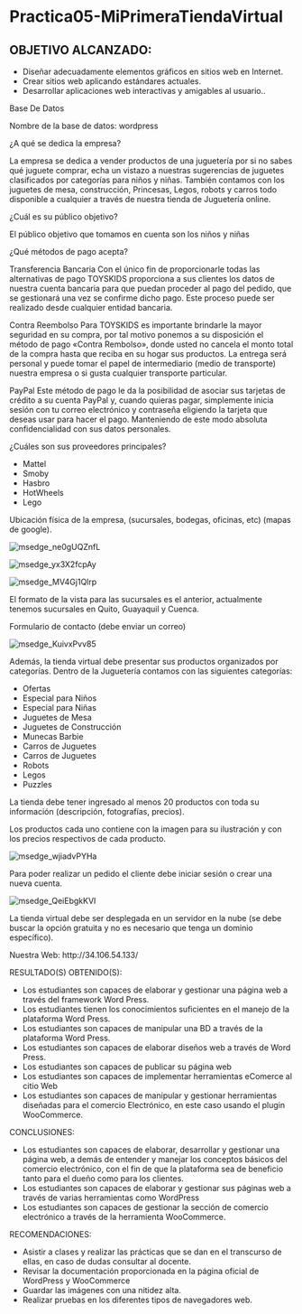 # Practica05-MiPrimeraTiendaVirtual
<h2>OBJETIVO ALCANZADO:</h2>
 <ul>
  <li>Diseñar adecuadamente elementos gráficos en sitios web en Internet.</li>
  <li>Crear sitios web aplicando estándares actuales. </li>
  <li>Desarrollar aplicaciones web interactivas y amigables al usuario..</li>
 </ul>

 
 <p>Base De Datos</p>
 <p>Nombre de la base de datos: wordpress</p>

 <p>¿A qué se dedica la empresa?</p>
 <p>La empresa se dedica a vender productos de una juguetería por si no sabes qué juguete comprar, echa un vistazo a nuestras sugerencias de juguetes clasificados por categorías para niños y niñas. También contamos con los juguetes de mesa, construcción, Princesas, Legos, robots y carros todo disponible a cualquier a través de nuestra tienda de Juguetería online.</p>
 <p>¿Cuál es su público objetivo? </p>
 <p>El público objetivo que tomamos en cuenta son los niños y niñas </p>
 <p>¿Qué métodos de pago acepta?</p>
 <p>Transferencia Bancaria
Con el único fin de proporcionarle todas las alternativas de pago TOYSKIDS proporciona a sus clientes los datos de nuestra cuenta bancaria para que puedan proceder al pago del pedido, que se gestionará una vez se confirme dicho pago. Este proceso puede ser realizado desde cualquier entidad bancaria.</p>
 <p>Contra Reembolso
Para TOYSKIDS es importante brindarle la mayor seguridad en su compra, por tal motivo ponemos a su disposición el método de pago «Contra Rembolso», donde usted no cancela el monto total de la compra hasta que reciba en su hogar sus productos. La entrega será personal y puede tomar el papel de intermediario (medio de transporte) nuestra empresa o si gusta cualquier transporte particular.</p>
 <p>PayPal
Este método de pago le da la posibilidad de asociar sus tarjetas de crédito a su cuenta PayPal y, cuando quieras pagar, simplemente inicia sesión con tu correo electrónico y contraseña eligiendo la tarjeta que deseas usar para hacer el pago. Manteniendo de este modo absoluta confidencialidad con sus datos personales.</p>
 <p>¿Cuáles son sus proveedores principales? </p>
 <ul>
  <li>Mattel</li>
  <li> Smoby</li>
  <li> Hasbro</li>
  <li>HotWheels</li>
  <li>Lego </li>
 </ul>
 <p>Ubicación física de la empresa, (sucursales, bodegas, oficinas, etc) (mapas de google).</p>
 
 ![msedge_ne0gUQZnfL](https://user-images.githubusercontent.com/51842123/85250943-9bd99280-b41d-11ea-8132-55d7fa5e3616.png)
 
 ![msedge_yx3X2fcpAy](https://user-images.githubusercontent.com/51842123/85251015-cdeaf480-b41d-11ea-8530-fa68df943a30.png)
 
 ![msedge_MV4Gj1Qlrp](https://user-images.githubusercontent.com/51842123/85251065-f2df6780-b41d-11ea-977f-68c8b0813050.png)
 
 <p>El formato de la vista para las sucursales es el anterior, actualmente tenemos sucursales en Quito, Guayaquil y Cuenca.</p>
 
 <p>Formulario de contacto (debe enviar un correo)</p>
 
 ![msedge_KuivxPvv85](https://user-images.githubusercontent.com/51842123/85251151-2de19b00-b41e-11ea-93e8-88f112ac1732.jpg)
 
 <p>Además, la tienda virtual debe presentar sus productos organizados por categorías. Dentro de la Juguetería contamos con las siguientes categorías:</p>
<ul>
  <li>Ofertas</li>
  <li>Especial para Niños</li>
  <li>Especial para Niñas</li>
  <li>Juguetes de Mesa</li>
  <li>Juguetes de Construcción</li>
  <li>Munecas Barbie</li>
  <li>Carros de Juguetes</li>
  <li>Carros de Juguetes</li>
  <li>Robots</li>
  <li>Legos</li>
  <li>Puzzles</li>
 </ul>
 <p>La tienda debe tener ingresado al menos 20 productos con toda su información (descripción, fotografías, precios).</p>
 <p>Los productos cada uno contiene con la imagen para su ilustración y con los precios respectivos de cada producto.</p>
 
 ![msedge_wjiadvPYHa](https://user-images.githubusercontent.com/51842123/85250774-27065880-b41d-11ea-94fc-bcb9c2cc83e8.png)
 
 <p>Para poder realizar un pedido el cliente debe iniciar sesión o crear una nueva cuenta.</p>
 
 ![msedge_QeiEbgkKVI](https://user-images.githubusercontent.com/51842123/85250882-6a60c700-b41d-11ea-9e2c-e83b818bae0c.png)
 
 <p>La tienda virtual debe ser desplegada en un servidor en la nube (se debe buscar la opción gratuita y no es necesario que tenga un dominio específico).</p>
<p>Nuestra Web: http://34.106.54.133/</p> 
 <p>RESULTADO(S) OBTENIDO(S): </p>
  <ul>
  <li>Los estudiantes son capaces de elaborar y gestionar una página web a través del framework Word Press.</li>
  <li>Los estudiantes tienen los conocimientos suficientes en el manejo de la plataforma Word Press.</li>
  <li>Los estudiantes son capaces de manipular una BD a través de la plataforma Word Press.</li>
  <li>Los estudiantes son capaces de elaborar diseños web a través de Word Press.</li>
  <li>Los estudiantes son capaces de publicar su página web</li>
  <li>Los estudiantes son capaces de implementar herramientas eComerce al citio Web</li>
  <li>Los estudiantes son capaces de manipular y gestionar herramientas diseñadas para el comercio Electrónico, en este caso usando el     plugin WooCommerce. </li>
 </ul>
 <p>CONCLUSIONES:</p>
  <ul>
  <li>Los estudiantes son capaces de elaborar, desarrollar y gestionar una página web, a demás de entender y manejar los conceptos básicos del comercio electrónico, con el fin de que la plataforma sea de beneficio tanto para el dueño como para los clientes.</li>
  <li>Los estudiantes son capaces de elaborar y gestionar sus páginas web a través de varias herramientas como WordPress </li>
  <li>Los estudiantes son capaces de gestionar la sección de comercio electrónico a través de la herramienta WooCommerce.</li>
 </ul>
 <p>RECOMENDACIONES:</p>
  <ul>
  <li>Asistir a clases y realizar las prácticas que se dan en el transcurso de ellas, en caso de dudas consultar al docente.</li>
  <li>Revisar la documentación proporcionada en la página oficial de WordPress y WooCommerce</li>
  <li>Guardar las imágenes con una nitidez alta.</li>
 <li>Realizar pruebas en los diferentes tipos de navegadores web.</li>
 </ul>
 
 


